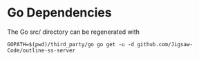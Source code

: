 # Go Dependencies

The Go src/ directory can be regenerated with

```
GOPATH=$(pwd)/third_party/go go get -u -d github.com/Jigsaw-Code/outline-ss-server
```
